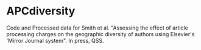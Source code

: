 # APCdiversity

Code and Processed data for Smith et al. "Assessing the effect of article processing charges on the geographic diversity of authors using Elsevier's 'Mirror Journal system". In press, QSS.

